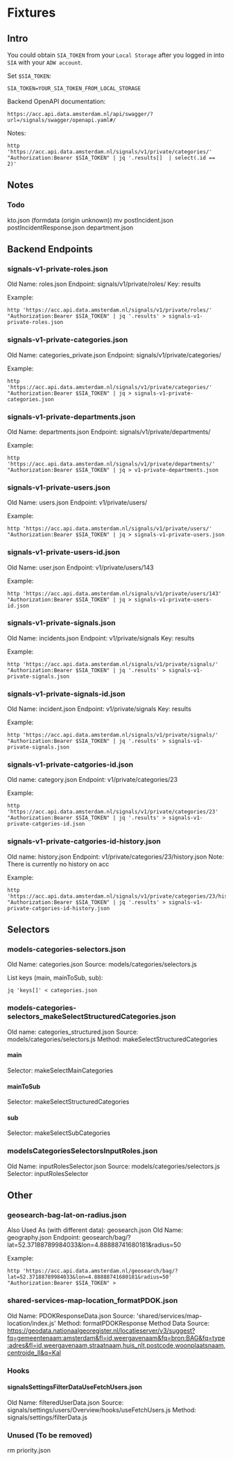 # Fixtures

## Intro

You could obtain `SIA_TOKEN` from your `Local Storage` after you logged in into `SIA` with your `ADW account`.

Set `$SIA_TOKEN`:

    SIA_TOKEN=YOUR_SIA_TOKEN_FROM_LOCAL_STORAGE

Backend OpenAPI documentation:

    https://acc.api.data.amsterdam.nl/api/swagger/?url=/signals/swagger/openapi.yaml#/

Notes:

    http 'https://acc.api.data.amsterdam.nl/signals/v1/private/categories/' "Authorization:Bearer $SIA_TOKEN" | jq '.results[]  | select(.id == 2)'

## Notes

### Todo

kto.json (formdata (origin unknown))
mv postIncident.json postIncidentResponse.json
department.json

## Backend Endpoints

### signals-v1-private-roles.json

Old Name: roles.json
Endpoint: signals/v1/private/roles/
Key: results

Example:

    http 'https://acc.api.data.amsterdam.nl/signals/v1/private/roles/' "Authorization:Bearer $SIA_TOKEN" | jq '.results' > signals-v1-private-roles.json

### signals-v1-private-categories.json

Old Name: categories_private.json
Endpoint: signals/v1/private/categories/

Example:

    http 'https://acc.api.data.amsterdam.nl/signals/v1/private/categories/' "Authorization:Bearer $SIA_TOKEN" | jq > signals-v1-private-categories.json

### signals-v1-private-departments.json

Old Name: departments.json
Endpoint: signals/v1/private/departments/

Example:

    http 'https://acc.api.data.amsterdam.nl/signals/v1/private/departments/' "Authorization:Bearer $SIA_TOKEN" | jq > v1-private-departments.json

### signals-v1-private-users.json

Old Name: users.json
Endpoint: v1/private/users/

Example:

    http 'https://acc.api.data.amsterdam.nl/signals/v1/private/users/' "Authorization:Bearer $SIA_TOKEN" | jq > signals-v1-private-users.json

### signals-v1-private-users-id.json

Old Name: user.json
Endpoint: v1/private/users/143

Example:

    http 'https://acc.api.data.amsterdam.nl/signals/v1/private/users/143' "Authorization:Bearer $SIA_TOKEN" | jq > signals-v1-private-users-id.json

### signals-v1-private-signals.json

Old Name: incidents.json
Endpoint: v1/private/signals
Key: results

Example:

    http 'https://acc.api.data.amsterdam.nl/signals/v1/private/signals/' "Authorization:Bearer $SIA_TOKEN" | jq '.results' > signals-v1-private-signals.json

### signals-v1-private-signals-id.json

Old Name: incident.json
Endpoint: v1/private/signals
Key: results

Example:

    http 'https://acc.api.data.amsterdam.nl/signals/v1/private/signals/' "Authorization:Bearer $SIA_TOKEN" | jq '.results' > signals-v1-private-signals.json

### signals-v1-private-catgories-id.json

Old name: category.json
Endpoint: v1/private/categories/23

Example:

    http 'https://acc.api.data.amsterdam.nl/signals/v1/private/categories/23' "Authorization:Bearer $SIA_TOKEN" | jq '.results' > signals-v1-private-catgories-id.json

### signals-v1-private-catgories-id-history.json

Old name: history.json
Endpoint: v1/private/categories/23/history.json
Note: There is currently no history on acc

Example:

    http 'https://acc.api.data.amsterdam.nl/signals/v1/private/categories/23/history' "Authorization:Bearer $SIA_TOKEN" | jq '.results' > signals-v1-private-catgories-id-history.json

## Selectors

### models-categories-selectors.json

Old Name: categories.json
Source: models/categories/selectors.js

List keys (main, mainToSub, sub):

    jq 'keys[]' < categories.json

### models-categories-selectors_makeSelectStructuredCategories.json

Old name: categories_structured.json
Source: models/categories/selectors.js
Method: makeSelectStructuredCategories

#### main

Selector: makeSelectMainCategories

#### mainToSub

Selector: makeSelectStructuredCategories

#### sub

Selector: makeSelectSubCategories

### modelsCategoriesSelectorsInputRoles.json

Old Name: inputRolesSelector.json
Source: models/categories/selectors.js
Selector: inputRolesSelector

## Other

### geosearch-bag-lat-on-radius.json

Also Used As (with different data): geosearch.json
Old Name: geography.json
Endpoint: geosearch/bag/?lat=52.37188789984033&lon=4.88888741680181&radius=50

Example:

    http 'https://acc.api.data.amsterdam.nl/geosearch/bag/?lat=52.37188789984033&lon=4.88888741680181&radius=50' "Authorization:Bearer $SIA_TOKEN" >

### shared-services-map-location_formatPDOK.json

Old Name: PDOKResponseData.json
Source: 'shared/services/map-location/index.js'
Method: formatPDOKResponse
Method Data Source:
    https://geodata.nationaalgeoregister.nl/locatieserver/v3/suggest?fq=gemeentenaam:amsterdam&fl=id,weergavenaam&fq=bron:BAG&fq=type:adres&fl=id,weergavenaam,straatnaam,huis_nlt,postcode,woonplaatsnaam,centroide_ll&q=Kal

### Hooks

#### signalsSettingsFilterDataUseFetchUsers.json

Old Name: filteredUserData.json
Source: signals/settings/users/Overview/hooks/useFetchUsers.js
Method: signals/settings/filterData.js

### Unused (To be removed)

rm priority.json
